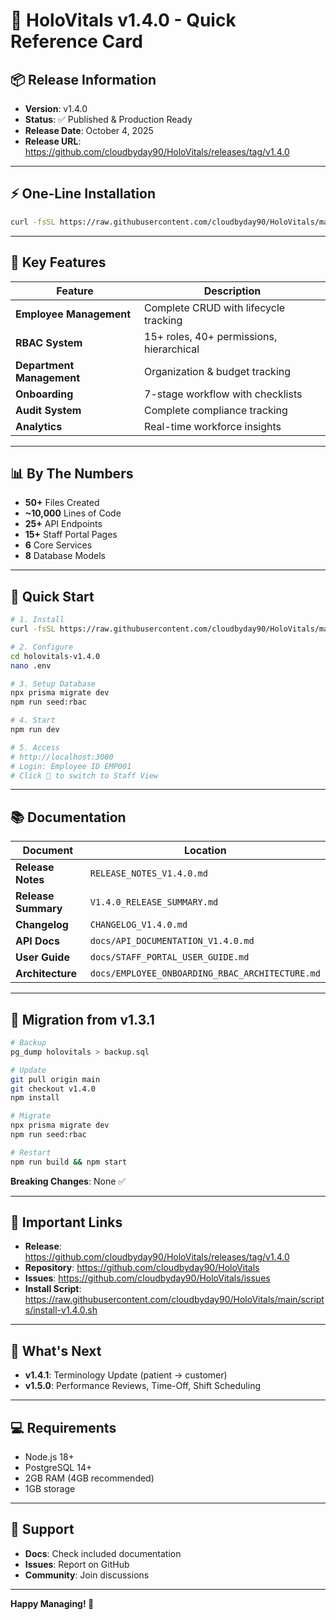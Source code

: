 # 🚀 HoloVitals v1.4.0 - Quick Reference Card

## 📦 Release Information
- **Version**: v1.4.0
- **Status**: ✅ Published & Production Ready
- **Release Date**: October 4, 2025
- **Release URL**: https://github.com/cloudbyday90/HoloVitals/releases/tag/v1.4.0

---

## ⚡ One-Line Installation

```bash
curl -fsSL https://raw.githubusercontent.com/cloudbyday90/HoloVitals/main/scripts/install-v1.4.0.sh | bash
```

---

## 🎯 Key Features

| Feature | Description |
|---------|-------------|
| **Employee Management** | Complete CRUD with lifecycle tracking |
| **RBAC System** | 15+ roles, 40+ permissions, hierarchical |
| **Department Management** | Organization & budget tracking |
| **Onboarding** | 7-stage workflow with checklists |
| **Audit System** | Complete compliance tracking |
| **Analytics** | Real-time workforce insights |

---

## 📊 By The Numbers

- **50+** Files Created
- **~10,000** Lines of Code
- **25+** API Endpoints
- **15+** Staff Portal Pages
- **6** Core Services
- **8** Database Models

---

## 🚀 Quick Start

```bash
# 1. Install
curl -fsSL https://raw.githubusercontent.com/cloudbyday90/HoloVitals/main/scripts/install-v1.4.0.sh | bash

# 2. Configure
cd holovitals-v1.4.0
nano .env

# 3. Setup Database
npx prisma migrate dev
npm run seed:rbac

# 4. Start
npm run dev

# 5. Access
# http://localhost:3000
# Login: Employee ID EMP001
# Click 🚀 to switch to Staff View
```

---

## 📚 Documentation

| Document | Location |
|----------|----------|
| **Release Notes** | `RELEASE_NOTES_V1.4.0.md` |
| **Release Summary** | `V1.4.0_RELEASE_SUMMARY.md` |
| **Changelog** | `CHANGELOG_V1.4.0.md` |
| **API Docs** | `docs/API_DOCUMENTATION_V1.4.0.md` |
| **User Guide** | `docs/STAFF_PORTAL_USER_GUIDE.md` |
| **Architecture** | `docs/EMPLOYEE_ONBOARDING_RBAC_ARCHITECTURE.md` |

---

## 🔄 Migration from v1.3.1

```bash
# Backup
pg_dump holovitals > backup.sql

# Update
git pull origin main
git checkout v1.4.0
npm install

# Migrate
npx prisma migrate dev
npm run seed:rbac

# Restart
npm run build && npm start
```

**Breaking Changes**: None ✅

---

## 🔗 Important Links

- **Release**: https://github.com/cloudbyday90/HoloVitals/releases/tag/v1.4.0
- **Repository**: https://github.com/cloudbyday90/HoloVitals
- **Issues**: https://github.com/cloudbyday90/HoloVitals/issues
- **Install Script**: https://raw.githubusercontent.com/cloudbyday90/HoloVitals/main/scripts/install-v1.4.0.sh

---

## 🔮 What's Next

- **v1.4.1**: Terminology Update (patient → customer)
- **v1.5.0**: Performance Reviews, Time-Off, Shift Scheduling

---

## 💻 Requirements

- Node.js 18+
- PostgreSQL 14+
- 2GB RAM (4GB recommended)
- 1GB storage

---

## 🤝 Support

- **Docs**: Check included documentation
- **Issues**: Report on GitHub
- **Community**: Join discussions

---

**Happy Managing! 🚀**